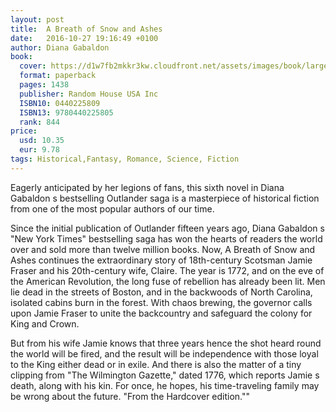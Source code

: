 ```yaml
---
layout: post
title:  A Breath of Snow and Ashes
date:   2016-10-27 19:16:49 +0100
author: Diana Gabaldon
book: 
  cover: https://d1w7fb2mkkr3kw.cloudfront.net/assets/images/book/large/9780/4402/9780440225805.jpg
  format: paperback
  pages: 1438
  publisher: Random House USA Inc
  ISBN10: 0440225809
  ISBN13: 9780440225805
  rank: 844
price: 
  usd: 10.35
  eur: 9.78
tags: Historical,Fantasy, Romance, Science, Fiction
---
```


Eagerly anticipated by her legions of fans, this sixth novel in Diana Gabaldon s bestselling Outlander saga is a masterpiece of historical fiction from one of the most popular authors of our time. 

Since the initial publication of Outlander fifteen years ago, Diana Gabaldon s "New York Times" bestselling saga has won the hearts of readers the world over and sold more than twelve million books. Now, A Breath of Snow and Ashes continues the extraordinary story of 18th-century Scotsman Jamie Fraser and his 20th-century wife, Claire. 
The year is 1772, and on the eve of the American Revolution, the long fuse of rebellion has already been lit. Men lie dead in the streets of Boston, and in the backwoods of North Carolina, isolated cabins burn in the forest. With chaos brewing, the governor calls upon Jamie Fraser to unite the backcountry and safeguard the colony for King and Crown. 

But from his wife Jamie knows that three years hence the shot heard round the world will be fired, and the result will be independence with those loyal to the King either dead or in exile. And there is also the matter of a tiny clipping from "The Wilmington Gazette," dated 1776, which reports Jamie s death, along with his kin. For once, he hopes, his time-traveling family may be wrong about the future. "From the Hardcover edition.""
